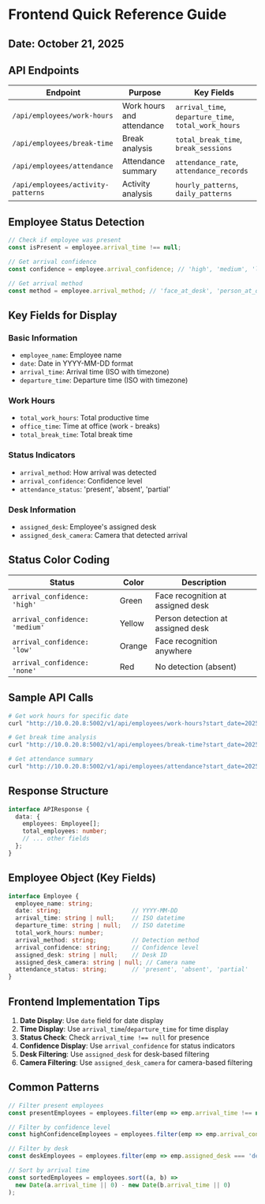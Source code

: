 # Frontend Quick Reference Guide

## Date: October 21, 2025

## API Endpoints

| Endpoint | Purpose | Key Fields |
|----------|---------|------------|
| `/api/employees/work-hours` | Work hours and attendance | `arrival_time`, `departure_time`, `total_work_hours` |
| `/api/employees/break-time` | Break analysis | `total_break_time`, `break_sessions` |
| `/api/employees/attendance` | Attendance summary | `attendance_rate`, `attendance_records` |
| `/api/employees/activity-patterns` | Activity analysis | `hourly_patterns`, `daily_patterns` |

## Employee Status Detection

```typescript
// Check if employee was present
const isPresent = employee.arrival_time !== null;

// Get arrival confidence
const confidence = employee.arrival_confidence; // 'high', 'medium', 'low', 'none'

// Get arrival method
const method = employee.arrival_method; // 'face_at_desk', 'person_at_desk', 'face_anywhere', 'none'
```

## Key Fields for Display

### Basic Information
- `employee_name`: Employee name
- `date`: Date in YYYY-MM-DD format
- `arrival_time`: Arrival time (ISO with timezone)
- `departure_time`: Departure time (ISO with timezone)

### Work Hours
- `total_work_hours`: Total productive time
- `office_time`: Time at office (work - breaks)
- `total_break_time`: Total break time

### Status Indicators
- `arrival_method`: How arrival was detected
- `arrival_confidence`: Confidence level
- `attendance_status`: 'present', 'absent', 'partial'

### Desk Information
- `assigned_desk`: Employee's assigned desk
- `assigned_desk_camera`: Camera that detected arrival

## Status Color Coding

| Status | Color | Description |
|--------|-------|-------------|
| `arrival_confidence: 'high'` | Green | Face recognition at assigned desk |
| `arrival_confidence: 'medium'` | Yellow | Person detection at assigned desk |
| `arrival_confidence: 'low'` | Orange | Face recognition anywhere |
| `arrival_confidence: 'none'` | Red | No detection (absent) |

## Sample API Calls

```bash
# Get work hours for specific date
curl "http://10.0.20.8:5002/v1/api/employees/work-hours?start_date=2025-10-20&end_date=2025-10-20&timezone=Asia/Karachi"

# Get break time analysis
curl "http://10.0.20.8:5002/v1/api/employees/break-time?start_date=2025-10-20&end_date=2025-10-20&timezone=Asia/Karachi"

# Get attendance summary
curl "http://10.0.20.8:5002/v1/api/employees/attendance?start_date=2025-10-20&end_date=2025-10-20&timezone=Asia/Karachi"
```

## Response Structure

```typescript
interface APIResponse {
  data: {
    employees: Employee[];
    total_employees: number;
    // ... other fields
  };
}
```

## Employee Object (Key Fields)

```typescript
interface Employee {
  employee_name: string;
  date: string;                    // YYYY-MM-DD
  arrival_time: string | null;     // ISO datetime
  departure_time: string | null;   // ISO datetime
  total_work_hours: number;
  arrival_method: string;          // Detection method
  arrival_confidence: string;      // Confidence level
  assigned_desk: string | null;    // Desk ID
  assigned_desk_camera: string | null; // Camera name
  attendance_status: string;       // 'present', 'absent', 'partial'
}
```

## Frontend Implementation Tips

1. **Date Display**: Use `date` field for date display
2. **Time Display**: Use `arrival_time`/`departure_time` for time display
3. **Status Check**: Check `arrival_time !== null` for presence
4. **Confidence Display**: Use `arrival_confidence` for status indicators
5. **Desk Filtering**: Use `assigned_desk` for desk-based filtering
6. **Camera Filtering**: Use `assigned_desk_camera` for camera-based filtering

## Common Patterns

```typescript
// Filter present employees
const presentEmployees = employees.filter(emp => emp.arrival_time !== null);

// Filter by confidence level
const highConfidenceEmployees = employees.filter(emp => emp.arrival_confidence === 'high');

// Filter by desk
const deskEmployees = employees.filter(emp => emp.assigned_desk === 'desk_02');

// Sort by arrival time
const sortedEmployees = employees.sort((a, b) => 
  new Date(a.arrival_time || 0) - new Date(b.arrival_time || 0)
);
```
